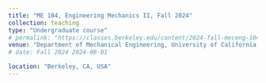 ```yaml
---
title: "ME 104, Engineering Mechanics II, Fall 2024"
collection: teaching
type: "Undergraduate course"
# permalink: "https://classes.berkeley.edu/content/2024-fall-meceng-104-001-lec-001" # /teaching/2014-spring-teaching-1
venue: "Department of Mechanical Engineering, University of California, Berkeley "
# date: Fall 2024 2024-08-01

location: "Berkeley, CA, USA"
---
```


<!-- This is a description of a teaching experience. You can use markdown like any other post.

Heading 1
======

Heading 2
======

Heading 3
====== -->